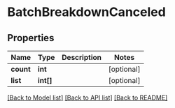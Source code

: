 # BatchBreakdownCanceled

## Properties
Name | Type | Description | Notes
------------ | ------------- | ------------- | -------------
**count** | **int** |  | [optional] 
**list** | **int[]** |  | [optional] 

[[Back to Model list]](../../README.md#documentation-for-models) [[Back to API list]](../../README.md#documentation-for-api-endpoints) [[Back to README]](../../README.md)

